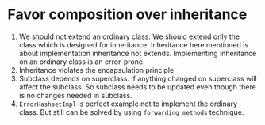 # Favor composition over inheritance

1. We should not extend an ordinary class. We should extend only the class which is designed for inheritance.
   Inheritance here mentioned is about implementation inheritance not extends. Implementing inheritance on an ordinary
   class is an error-prone.
2. Inheritance violates the encapsulation principle
3. Subclass depends on superclass. If anything changed on superclass will affect the subclass. So subclass needs to be
   updated even though there is no changes needed in subclass.
4. `ErrorHashsetImpl` is perfect example not to implement the ordinary class. But still can be solved by using
   `forwarding methods` technique.